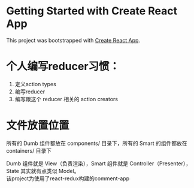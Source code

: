 # Getting Started with Create React App

This project was bootstrapped with [Create React App](https://github.com/facebook/create-react-app).

# 个人编写reducer习惯：
1. 定义action types
2. 编写reducer
3. 编写跟这个 reducer 相关的 action creators

# 文件放置位置
所有的 Dumb 组件都放在 components/ 目录下，所有的 Smart 的组件都放在 containers/ 目录下  

Dumb 组件就是 View（负责渲染），Smart 组件就是 Controller（Presenter），State 其实就有点类似 Model。  
该project为使用了react-redux构建的comment-app  
